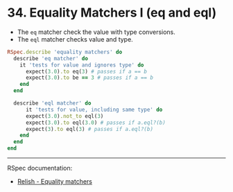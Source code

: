 # 34. Equality Matchers I (eq and eql)

- The `eq` matcher check the value with type conversions.
- The `eql` matcher checks value and type.

```ruby
RSpec.describe 'equality matchers' do
  describe 'eq matcher' do
    it 'tests for value and ignores type' do
      expect(3.0).to eq(3) # passes if a == b
      expect(3.0).to be == 3 # passes if a == b
    end
  end

  describe 'eql matcher' do
      it 'tests for value, including same type' do
      expect(3.0).not_to eql(3)
      expect(3.0).to eql(3.0) # passes if a.eql?(b)
      expect(3).to eql(3) # passes if a.eql?(b)
    end
  end
end
```

---

RSpec documentation:

- [Relish - Equality matchers](https://relishapp.com/rspec/rspec-expectations/v/3-12/docs/built-in-matchers/equality-matchers)
